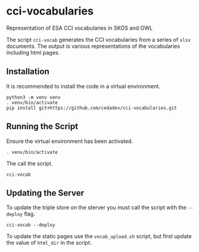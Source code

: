 # cci-vocabularies

Representation of ESA CCI vocabularies in SKOS and OWL


The script `cci-vocab` generates the CCI vocabularies from a series of `xlsx` documents. 
The output is various representations of the vocabularies including html pages.


## Installation

It is recommended to install the code in a virtual environment.

```
python3 -m venv venv
. venv/bin/activate
pip install git+https://github.com/cedadev/cci-vocabularies.git
```

## Running the Script

Ensure the virtual environment has been activated.

```
. venv/bin/activate
```

The call the script.

```
cci-vocab
```

## Updating the Server

To update the triple store on the sterver you must call the script with the `--deploy` flag.

```
cci-vocab --deploy
```

To update the static pages use the `vocab_upload.sh` script, but first update the value of `html_dir` in the script.